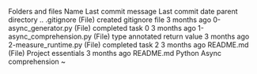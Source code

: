 
Folders and files
Name	Last commit message	Last commit date
parent directory
..
.gitignore
(File)
created gitignore file
3 months ago
0-async_generator.py
(File)
completed task 0
3 months ago
1-async_comprehension.py
(File)
type annotated return value
3 months ago
2-measure_runtime.py
(File)
completed task 2
3 months ago
README.md
(File)
Project essentials
3 months ago
README.md
Python Async comprehension
~

